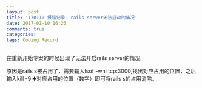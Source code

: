 ```yaml
---
layout: post
title: '170110-报错记录——rails server无法启动的情况'
date: 2017-01-10 16:26
comments: true
categories:  
tags: Coding Record
---
```

在重新开始专案的时候出现了无法开启rails server的情况

原因是rails s被占用了，需要输入lsof -wni tcp:3000,找出对应占用的位置，之后输入kill -9 ➕对应占用的位置（数字）即可将rails s的占用消除。
